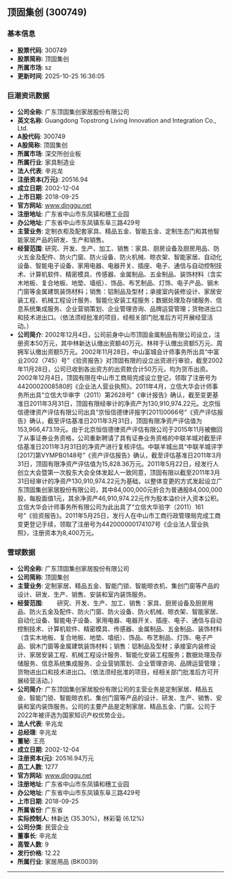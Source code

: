 ## 顶固集创 (300749)

### 基本信息

- **股票代码**: 300749
- **股票简称**: 顶固集创
- **所属市场**: sz
- **更新时间**: 2025-10-25 16:36:05

### 巨潮资讯数据

- **公司全称**: 广东顶固集创家居股份有限公司
- **英文名称**: Guangdong Topstrong Living Innovation and Integration Co., Ltd.
- **A股代码**: 300749
- **A股简称**: 顶固集创
- **所属市场**: 深交所创业板
- **所属行业**: 家具制造业
- **法人代表**: 辛兆龙
- **注册资本(万元)**: 20516.94
- **成立日期**: 2002-12-04
- **上市日期**: 2018-09-25
- **官方网站**: www.dinggu.net
- **注册地址**: 广东省中山市东凤镇和穗工业园
- **办公地址**: 广东省中山市东凤镇东阜三路429号
- **主营业务**: 定制衣柜及配套家具、精品五金、智能五金、定制生态门和其他智能家居产品的研发、生产和销售。
- **经营范围**: 研究、开发、生产、加工、销售：家具、厨房设备及厨房用品、防火五金及配件、防火门窗、防火设备、防火机械、晾衣架、智能家居、自动化设备、智能电子设备、家用电器、电器开关、插座、电子、通信与自动控制技术、计算机软件、精密模具、传感器、金属制品、五金制品、装饰材料（含实木地板、复合地板、地垫、墙纸）、饰品、布艺制品、灯饰、电子产品、钢木门窗等金属建筑装饰材料；销售：铝制品及型材；承接室内装修设计、家居安装工程、机械工程设计服务、智能化安装工程服务；数据处理及存储服务、信息系统集成服务、企业营销策划、企业管理咨询、品牌运营管理；货物进出口和技术进出口。（依法须经批准的项目，经相关部门批准后方可开展经营活动。）
- **公司简介**: 2002年12月4日，公司前身中山市顶固金属制品有限公司设立，注册资本50万元，其中林新达认缴出资额40万元、林祥于认缴出资额5万元、周拥军认缴出资额5万元。2002年11月28日，中山富城会计师事务所出具“中富业2002（745）号”《验资报告》对顶固有限的设立出资进行审验，截至2002年11月28日，公司已收到各出资方的出资款合计50万元，均为货币出资。2002年12月4日，顶固有限在中山市工商局完成设立登记，领取了注册号为4420002008580的《企业法人营业执照》。2011年4月，立信大华会计师事务所出具“立信大华审字（2011）第2628号”《审计报告》确认，截至变更基准日2011年3月31日，顶固有限经审计的净资产为130,910,974.22元。北京恒信德律资产评估有限公司出具“京恒信德律评报字[2011]0066号”《资产评估报告》确认，截至评估基准日2011年3月31日，顶固有限净资产评估值为153,966,473.19元。由于北京恒信德律资产评估有限公司于2015年11月被撤回了从事证券业务资格，公司重新聘请了具有证券业务资格的中联羊城对截至评估基准日2011年3月31日的净资产进行复核评估。中联羊城出具“中联羊城评字[2017]第VYMPB0148号”《资产评估报告》确认，截至评估基准日2011年3月31日，顶固有限净资产评估值为15,828.36万元。2011年5月22日，经发行人创立大会暨第一次股东大会全体发起人一致同意，顶固有限以截至2011年3月31日经审计的净资产130,910,974.22元为基础，以整体变更的方式发起设立广东顶固集创家居股份有限公司，其中84,000,000元折合为普通股84,000,000股，每股面值1元，其余净资产46,910,974.22元作为股本溢价计入资本公积。立信大华会计师事务所有限公司为此出具了“立信大华验字（2011）161号”《验资报告》。2011年5月25日，发行人在中山市工商行政管理局完成工商变更登记手续，领取了注册号为442000000174107号《企业法人营业执照》，注册资本为8,400万元。

### 雪球数据

- **公司全称**: 广东顶固集创家居股份有限公司
- **公司简称**: 顶固集创
- **主营业务**: 定制家居、精品五金、智能门锁、智能晾衣机、集创门窗等产品的设计、研发、生产、销售、安装和室内装饰服务。
- **经营范围**: 　　研究、开发、生产、加工、销售：家具、厨房设备及厨房用品、防火五金及配件、防火门窗、防火设备、防火机械、晾衣架、智能家居、自动化设备、智能电子设备、家用电器、电器开关、插座、电子、通信与自动控制技术、计算机软件、精密模具、传感器、金属制品、五金制品、装饰材料（含实木地板、复合地板、地垫、墙纸）、饰品、布艺制品、灯饰、电子产品、钢木门窗等金属建筑装饰材料；销售：铝制品及型材；承接室内装修设计、家居安装工程、机械工程设计服务、智能化安装工程服务；数据处理及存储服务、信息系统集成服务、企业营销策划、企业管理咨询、品牌运营管理；货物进出口和技术进出口。（依法须经批准的项目，经相关部门批准后方可开展经营活动。）
- **公司简介**: 广东顶固集创家居股份有限公司的主营业务是定制家居、精品五金、智能门锁、智能晾衣机、集创门窗等产品的设计、研发、生产、销售、安装和室内装饰服务。公司的主要产品是定制家居、精品五金、门窗。公司于2022年被评选为国家知识产权优势企业。
- **法人代表**: 辛兆龙
- **总经理**: 辛兆龙
- **董秘**: 王亮
- **成立日期**: 2002-12-04
- **注册资本(元)**: 20516.94万元
- **员工人数**: 1277
- **官方网站**: www.dinggu.net
- **注册地址**: 广东省中山市东凤镇和穗工业园
- **办公地址**: 广东省中山市东凤镇东阜三路429号
- **上市日期**: 2018-09-25
- **所属省份**: 广东省
- **实际控制人**: 林新达 (35.30%)，林彩菊 (6.12%)
- **公司分类**: 民营企业
- **董事长**: 辛兆龙
- **高管人数**: 9
- **发行价格**: 12.22
- **所属行业**: 家居用品 (BK0039)

---